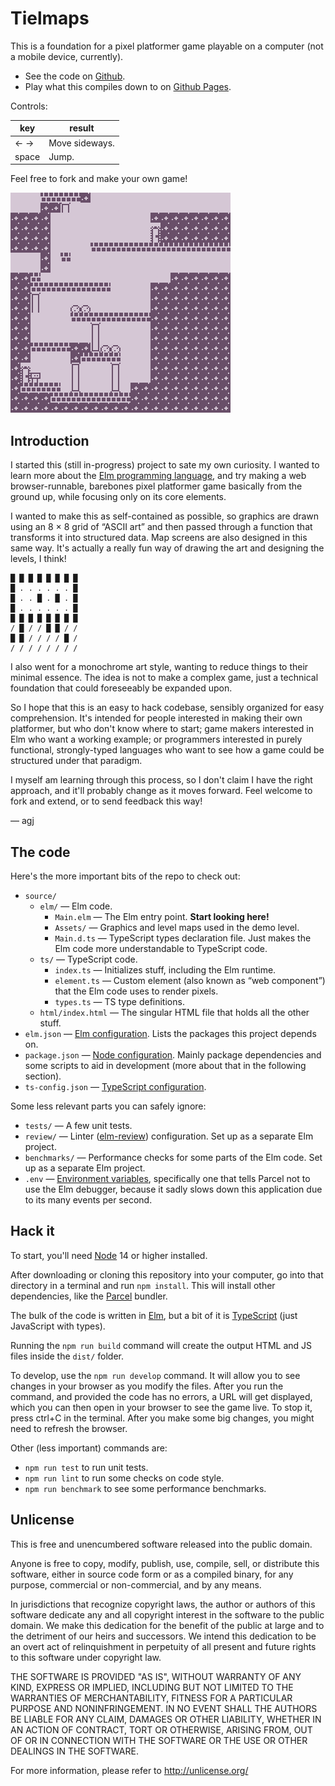 # Tielmaps

This is a foundation for a pixel platformer game playable on a computer (not a mobile device, currently).

- See the code on [Github][tm-github].
- Play what this compiles down to on [Github Pages][tm-ghpages].

Controls:

| key   | result         |
| ----- | -------------- |
| ← →   | Move sideways. |
| space | Jump.          |

Feel free to fork and make your own game!

![Screenshot of the demo game](./screenshot.png)

## Introduction

I started this (still in-progress) project to sate my own curiosity. I wanted to learn more about the [Elm programming language][elm], and try making a web browser-runnable, barebones pixel platformer game basically from the ground up, while focusing only on its core elements.

I wanted to make this as self-contained as possible, so graphics are drawn using an 8 × 8 grid of “ASCII art” and then passed through a function that transforms it into structured data. Map screens are also designed in this same way. It's actually a really fun way of drawing the art and designing the levels, I think!

```
█ █ █ █ █ █ █ █
█ . . . . . . █
█ . . █ . █ . █
█ . . . . . . █
█ █ █ █ █ █ █ █
/ █ / / █ █ / /
█ █ / / / / █ /
/ / / / / / / /
```

I also went for a monochrome art style, wanting to reduce things to their minimal essence. The idea is not to make a complex game, just a technical foundation that could foreseeably be expanded upon.

So I hope that this is an easy to hack codebase, sensibly organized for easy comprehension. It's intended for people interested in making their own platformer, but who don't know where to start; game makers interested in Elm who want a working example; or programmers interested in purely functional, strongly-typed languages who want to see how a game could be structured under that paradigm.

I myself am learning through this process, so I don't claim I have the right approach, and it'll probably change as it moves forward. Feel welcome to fork and extend, or to send feedback this way!

— agj

[tm-github]: https://github.com/agj/tielmaps
[tm-ghpages]: https://agj.github.io/tielmaps/
[elm]: https://elm-lang.org/
[node]: https://nodejs.org/
[parcel]: https://parceljs.org/
[ts]: https://www.typescriptlang.org/
[elmjson]: https://github.com/elm/compiler/blob/master/docs/elm.json/application.md
[packagejson]: https://nodejs.org/en/knowledge/getting-started/npm/what-is-the-file-package-json/
[tsconfig]: https://www.typescriptlang.org/docs/handbook/tsconfig-json.html
[envvar]: https://en.wikipedia.org/wiki/Environment_variable
[elm-review]: https://github.com/jfmengels/elm-review

## The code

Here's the more important bits of the repo to check out:

- `source/`
  - `elm/` — Elm code.
    - `Main.elm` — The Elm entry point. **Start looking here!**
    - `Assets/` — Graphics and level maps used in the demo level.
    - `Main.d.ts` — TypeScript types declaration file. Just makes the Elm code more understandable to TypeScript code.
  - `ts/` — TypeScript code.
    - `index.ts` — Initializes stuff, including the Elm runtime.
    - `element.ts` — Custom element (also known as “web component”) that the Elm code uses to render pixels.
    - `types.ts` — TS type definitions.
  - `html/index.html` — The singular HTML file that holds all the other stuff.
- `elm.json` — [Elm configuration][elmjson]. Lists the packages this project depends on.
- `package.json` — [Node configuration][packagejson]. Mainly package dependencies and some scripts to aid in development (more about that in the following section).
- `ts-config.json` — [TypeScript configuration][tsconfig].

Some less relevant parts you can safely ignore:

- `tests/` — A few unit tests.
- `review/` — Linter ([elm-review][elm-review]) configuration. Set up as a separate Elm project.
- `benchmarks/` — Performance checks for some parts of the Elm code. Set up as a separate Elm project.
- `.env` — [Environment variables][envvar], specifically one that tells Parcel not to use the Elm debugger, because it sadly slows down this application due to its many events per second.

## Hack it

To start, you'll need [Node][node] 14 or higher installed.

After downloading or cloning this repository into your computer, go into that directory in a terminal and run `npm install`. This will install other dependencies, like the [Parcel][parcel] bundler.

The bulk of the code is written in [Elm][elm], but a bit of it is [TypeScript][ts] (just JavaScript with types).

Running the `npm run build` command will create the output HTML and JS files inside the `dist/` folder.

To develop, use the `npm run develop` command. It will allow you to see changes in your browser as you modify the files. After you run the command, and provided the code has no errors, a URL will get displayed, which you can then open in your browser to see the game live. To stop it, press ctrl+C in the terminal. After you make some big changes, you might need to refresh the browser.

Other (less important) commands are:

- `npm run test` to run unit tests.
- `npm run lint` to run some checks on code style.
- `npm run benchmark` to see some performance benchmarks.

## Unlicense

This is free and unencumbered software released into the public domain.

Anyone is free to copy, modify, publish, use, compile, sell, or
distribute this software, either in source code form or as a compiled
binary, for any purpose, commercial or non-commercial, and by any
means.

In jurisdictions that recognize copyright laws, the author or authors
of this software dedicate any and all copyright interest in the
software to the public domain. We make this dedication for the benefit
of the public at large and to the detriment of our heirs and
successors. We intend this dedication to be an overt act of
relinquishment in perpetuity of all present and future rights to this
software under copyright law.

THE SOFTWARE IS PROVIDED "AS IS", WITHOUT WARRANTY OF ANY KIND,
EXPRESS OR IMPLIED, INCLUDING BUT NOT LIMITED TO THE WARRANTIES OF
MERCHANTABILITY, FITNESS FOR A PARTICULAR PURPOSE AND NONINFRINGEMENT.
IN NO EVENT SHALL THE AUTHORS BE LIABLE FOR ANY CLAIM, DAMAGES OR
OTHER LIABILITY, WHETHER IN AN ACTION OF CONTRACT, TORT OR OTHERWISE,
ARISING FROM, OUT OF OR IN CONNECTION WITH THE SOFTWARE OR THE USE OR
OTHER DEALINGS IN THE SOFTWARE.

For more information, please refer to <http://unlicense.org/>

